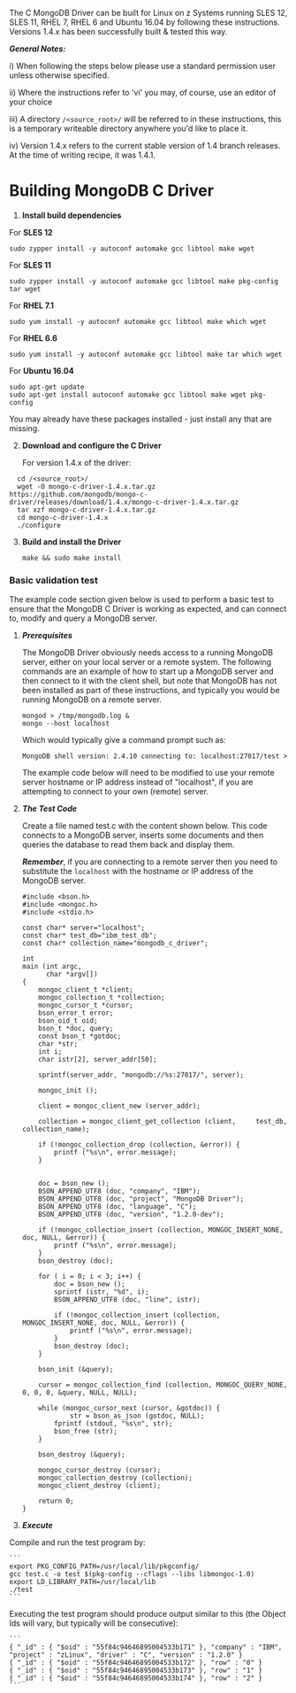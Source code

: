 The C MongoDB Driver can be built for Linux on z Systems running SLES 12, SLES 11, RHEL 7, RHEL 6 and Ubuntu 16.04 by following these instructions.  Versions 1.4.x has been successfully built & tested this way.

_**General Notes:**_ 	

i) When following the steps below please use a standard permission user unless otherwise specified.

ii) Where the instructions refer to 'vi' you may, of course, use an editor of your choice

iii) A directory `/<source_root>/` will be referred to in these instructions, this is a temporary writeable directory anywhere you'd like to place it.

iv) Version 1.4.x refers to the current stable version of 1.4 branch releases. At the time of writing recipe, it was 1.4.1.

# Building MongoDB C Driver

1. **Install build dependencies**

  For **SLES 12**
  ```
  sudo zypper install -y autoconf automake gcc libtool make wget
  ```
  
  For **SLES 11**
  ```
  sudo zypper install -y autoconf automake gcc libtool make pkg-config tar wget
  ```
  
  For **RHEL 7.1**
  ```
  sudo yum install -y autoconf automake gcc libtool make which wget
  ```
  
  For **RHEL 6.6**
  ```
  sudo yum install -y autoconf automake gcc libtool make tar which wget
  ```
  
  For **Ubuntu 16.04**
  ```
  sudo apt-get update
  sudo apt-get install autoconf automake gcc libtool make wget pkg-config
  ```
 
  You may already have these packages installed - just install any that are missing.
  
  
2. **Download and configure the C Driver**

   For version 1.4.x of the driver:
 
  ```
    cd /<source_root>/
	wget -O mongo-c-driver-1.4.x.tar.gz  https://github.com/mongodb/mongo-c-driver/releases/download/1.4.x/mongo-c-driver-1.4.x.tar.gz
	tar xzf mongo-c-driver-1.4.x.tar.gz
	cd mongo-c-driver-1.4.x
	./configure
  ```

3. **Build and install the Driver**

    ```
    make && sudo make install
    ```
    
### Basic validation test
    
The example code section given below is used to perform a basic test to ensure that the MongoDB C Driver is working as expected, and can connect to, modify and query a MongoDB server.

1. ***Prerequisites***

    The MongoDB Driver obviously needs access to a running MongoDB server, either on your local server or a remote system. The following commands are an example of how to start up a MongoDB server and then connect to it with the client shell, but note that MongoDB has not been installed as part of these instructions, and typically you would be running MongoDB on a remote server.

    ```
    mongod > /tmp/mongodb.log &
    mongo --host localhost 
    ```
    Which would typically give a command prompt such as:
    
    ```
    MongoDB shell version: 2.4.10 connecting to: localhost:27017/test > 
    ```
    The example code below will need to be modified to use your remote server hostname or IP address instead of "localhost", if you are attempting to connect to your own (remote) server.
    
2. ***The Test Code***
    
    Create a file named test.c with the content shown below.  This code connects to a MongoDB server, inserts some documents and then queries the database to read them back and display them. 
	
	_**Remember**_, if you are connecting to a remote server then you need to substitute the `localhost` with the hostname or IP address of the MongoDB server.

    ```
    #include <bson.h> 
    #include <mongoc.h> 
    #include <stdio.h> 

    const char* server="localhost";
    const char* test_db="ibm_test_db";
    const char* collection_name="mongodb_c_driver";

    int
    main (int argc,
          char *argv[])
    {
        mongoc_client_t *client;
        mongoc_collection_t *collection;
        mongoc_cursor_t *cursor;
        bson_error_t error;
        bson_oid_t oid;
        bson_t *doc, query;
        const bson_t *gotdoc;
        char *str;
        int i;
        char istr[2], server_addr[50];

        sprintf(server_addr, "mongodb://%s:27017/", server);

        mongoc_init ();

        client = mongoc_client_new (server_addr);

        collection = mongoc_client_get_collection (client,     test_db, collection_name);

        if (!mongoc_collection_drop (collection, &error)) {
            printf ("%s\n", error.message);
        }


        doc = bson_new ();
        BSON_APPEND_UTF8 (doc, "company", "IBM");
        BSON_APPEND_UTF8 (doc, "project", "MongoDB Driver");
        BSON_APPEND_UTF8 (doc, "language", "C");
        BSON_APPEND_UTF8 (doc, "version", "1.2.0-dev");

        if (!mongoc_collection_insert (collection, MONGOC_INSERT_NONE, doc, NULL, &error)) {
            printf ("%s\n", error.message);
        }
        bson_destroy (doc);

        for ( i = 0; i < 3; i++) {
            doc = bson_new ();
            sprintf (istr, "%d", i);
            BSON_APPEND_UTF8 (doc, "line", istr);

            if (!mongoc_collection_insert (collection, MONGOC_INSERT_NONE, doc, NULL, &error)) {
                printf ("%s\n", error.message);
            }
            bson_destroy (doc);
        }

        bson_init (&query);

        cursor = mongoc_collection_find (collection, MONGOC_QUERY_NONE, 0, 0, 0, &query, NULL, NULL);

        while (mongoc_cursor_next (cursor, &gotdoc)) {
                str = bson_as_json (gotdoc, NULL);
            fprintf (stdout, "%s\n", str);
            bson_free (str);
        }

        bson_destroy (&query);

        mongoc_cursor_destroy (cursor);
        mongoc_collection_destroy (collection);
        mongoc_client_destroy (client);

        return 0;
    }
    ```
	
3. ***Execute*** 
    
  Compile and run the test program by:

    ```
    export PKG_CONFIG_PATH=/usr/local/lib/pkgconfig/
    gcc test.c -o test $(pkg-config --cflags --libs libmongoc-1.0)
    export LD_LIBRARY_PATH=/usr/local/lib
    ./test
    ```
  Executing the test program should produce output similar to this (the Object Ids will vary, but typically will be consecutive):

    ```
    { "_id" : { "$oid" : "55f84c94646895004533b171" }, "company" : "IBM", "project" : "zLinux", "driver" : "C", "version" : "1.2.0" }
	{ "_id" : { "$oid" : "55f84c94646895004533b172" }, "row" : "0" }
	{ "_id" : { "$oid" : "55f84c94646895004533b173" }, "row" : "1" }
	{ "_id" : { "$oid" : "55f84c94646895004533b174" }, "row" : "2" }
    ```